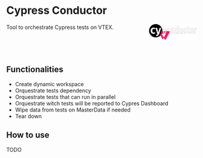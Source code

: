 # Cypress Conductor
<img src="./cc.svg" width=25% align="right">
Tool to orchestrate Cypress tests on VTEX.

&nbsp; 

&nbsp;

## Functionalities
* Create dynamic workspace
* Orquestrate tests dependency
* Orquestrate tests that can run in parallel
* Orquestrate witch tests will be reported to Cypres Dashboard
* Wipe data from tests on MasterData if needed
* Tear down

## How to use
TODO
